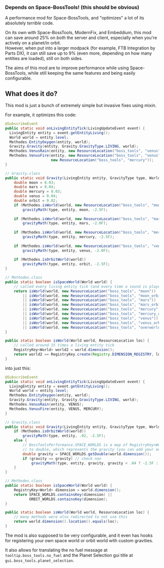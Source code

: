 ### Depends on Space-BossTools! (this should be obvious)

A performance mod for Space-BossTools, and "optimizes" a lot of its absolutely _terrible_ code.

On its own with Space-BossTools, ModernFix, and Embeddium, this mod can save around 25% on _both_ the server and client, especially when you're actively on a planet/in orbit.<br>
However, when put into a larger modpack (for example, FTB Integration by Parts DX), it can still save up to 9% (even more, depending on how many entities are loaded), still on both sides.

The aims of this mod are to improve performance while using Space-BossTools, while still keeping the same features and being easily configurable.

## What does it do?

This mod is just a bunch of extremely simple but invasive fixes using mixin.

For example, it optimizes this code:

```java
@SubscribeEvent
public static void onLivingEntityTick(LivingUpdateEvent event) {
  LivingEntity entity = event.getEntityLiving();
  World world = entity.level;
  Methodes.EntityOxygen(entity, world);
  Gravity.Gravity(entity, Gravity.GravityType.LIVING, world);
  Methodes.VenusRain(entity, new ResourceLocation("boss_tools", "venus"));
  Methodes.VenusFire(entity, new ResourceLocation("boss_tools", "venus"),
                     new ResourceLocation("boss_tools", "mercury"));
}

// Gravity.class
public static void Gravity(LivingEntity entity, GravityType type, World world) {
    double moon = 0.03;
    double mars = 0.04;
    double mercury = 0.03;
    double venus = 0.04;
    double orbit = 0.02;
    if (Methodes.isWorld(world, new ResourceLocation("boss_tools", "moon")))
        gravityMath(type, entity, moon, -2.5F);
    
    if (Methodes.isWorld(world, new ResourceLocation("boss_tools", "mars")))
        gravityMath(type, entity, mars, -2.0F);
    
    if (Methodes.isWorld(world, new ResourceLocation("boss_tools", "mercury")))
        gravityMath(type, entity, mercury, -2.5F);
    
    if (Methodes.isWorld(world, new ResourceLocation("boss_tools", "venus")))
        gravityMath(type, entity, venus, -2.0F);
    
    if (Methodes.isOrbitWorld(world))
        gravityMath(type, entity, orbit, -2.5F);
}

// Methodes.class
public static boolean isSpaceWorld(World world) {
    // called every living entity tick (and every time a sound is played)
    return isWorld(world, new ResourceLocation("boss_tools", "moon"))
        || isWorld(world, new ResourceLocation("boss_tools", "moon_orbit"))
        || isWorld(world, new ResourceLocation("boss_tools", "mars"))
        || isWorld(world, new ResourceLocation("boss_tools", "mars_orbit"))
        || isWorld(world, new ResourceLocation("boss_tools", "mercury"))
        || isWorld(world, new ResourceLocation("boss_tools", "mercury_orbit"))
        || isWorld(world, new ResourceLocation("boss_tools", "venus"))
        || isWorld(world, new ResourceLocation("boss_tools", "venus_orbit"))
        || isWorld(world, new ResourceLocation("boss_tools", "overworld_orbit"));
}

public static boolean isWorld(World world, ResourceLocation loc) {
    // called around 15 times a living entity tick
    RegistryKey<World> world2 = world.dimension();
    return world2 == RegistryKey.create(Registry.DIMENSION_REGISTRY, loc);
}
```

into just this:

```java
@SubscribeEvent
public static void onLivingEntityTick(LivingUpdateEvent event) {
  LivingEntity entity = event.getEntityLiving();
  World world = entity.level;
  Methodes.EntityOxygen(entity, world);
  Gravity.Gravity(entity, Gravity.GravityType.LIVING, world);
  Methodes.VenusRain(entity, VENUS);
  Methodes.VenusFire(entity, VENUS, MERCURY);
}

// Gravity.class
public static void Gravity(LivingEntity entity, GravityType type, World world) {
    if (Methodes.isOrbitWorld(world))
        gravityMath(type, entity, .02, -2.5F);
    else {
        // BossToolsPerformance.SPACE_WORLDS is a map of RegistryKey<World>
        // to double, which represents the gravity (you can add your own)
        double gravity = SPACE_WORLDS.getDouble(world.dimension());
        if (gravity == gravity) // check nan
            gravityMath(type, entity, gravity, gravity < .04 ? -2.5F : 2F);
    }
}

// Methodes.class
public static boolean isSpaceWorld(World world) {
    RegistryKey<World> dimension = world.dimension();
    return SPACE_WORLDS.containsKey(dimension) ||
           ORBIT_WORLDS.containsKey(dimension);
}

public static boolean isWorld(World world, ResourceLocation loc) {
    // many methods were also redirected to not use this
    return world.dimension().location().equals(loc);
}
```

The mod is also supposed to be very configurable, and it even has hooks for registering your own space world or orbit world with custom gravities.

It also allows for translating the no fuel message at `tooltip.boss_tools.no_fuel` and the Planet Selection gui title at `gui.boss_tools.planet_selection`.